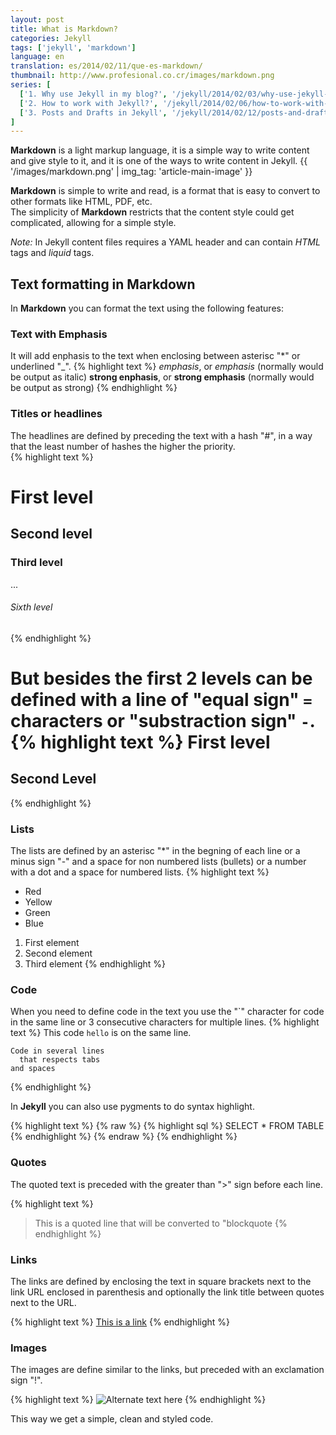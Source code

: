 ```yaml
---
layout: post
title: What is Markdown?
categories: Jekyll
tags: ['jekyll', 'markdown']
language: en
translation: es/2014/02/11/que-es-markdown/
thumbnail: http://www.profesional.co.cr/images/markdown.png
series: [
  ['1. Why use Jekyll in my blog?', '/jekyll/2014/02/03/why-use-jekyll-in-my-blog/'],
  ['2. How to work with Jekyll?', '/jekyll/2014/02/06/how-to-work-with-jekyll/'],
  ['3. Posts and Drafts in Jekyll', '/jekyll/2014/02/12/posts-and-drafts-jekyll/']
]
---
```

__Markdown__ is a light markup language, it is a simple way to write
content and give style to it, and it is one of the ways to write content
in Jekyll.
{{ '/images/markdown.png' | img_tag: 'article-main-image' }}

__Markdown__ is simple to write and read, is a format that is easy to
convert to other formats like HTML, PDF, etc.  
The simplicity of __Markdown__ restricts that the content style could
get complicated, allowing for a simple style.

_Note:_ In Jekyll content files requires a YAML header and can contain
_HTML_ tags and _liquid_ tags.

## Text formatting in Markdown
In __Markdown__ you can format the text using the following features:

### Text with Emphasis
It will add enphasis to the text when enclosing between asterisc "\*" or
underlined "\_".
{% highlight text %}
*emphasis*, or _emphasis_ (normally would be output as italic)
**strong enphasis**, or __strong emphasis__ (normally would be output as strong)
{% endhighlight %}

### Titles or headlines
The headlines are defined by preceding the text with a hash "#", in a
way that the least number of hashes the higher the priority.  
{% highlight text %}
# First level
## Second level
### Third level
...
###### Sixth level
{% endhighlight %}

But besides the first 2 levels can be defined with a line of "equal
sign" `=` characters or "substraction sign" `-`.
{% highlight text %}
First level
============

Second Level
-------------
{% endhighlight %}

### Lists
The lists are defined by an asterisc "\*" in the begning of each line or a
minus sign "-" and a space for non numbered lists (bullets) or a number with
a dot and a space for numbered lists.
{% highlight text %}
* Red
* Yellow
* Green
* Blue

1. First element
2. Second element
3. Third element
{% endhighlight %}

### Code
When you need to define code in the text you use the "\`" character for
code in the same line or 3 consecutive characters for multiple lines.
{% highlight text %}
This code `hello` is on the same line.

```
Code in several lines
  that respects tabs
and spaces
```
{% endhighlight %}

In __Jekyll__ you can also use pygments to do syntax highlight.

{% highlight text %}
{% raw %}
{% highlight sql %}
SELECT * FROM TABLE
{% endhighlight %}
{% endraw %}
{% endhighlight %}

### Quotes
The quoted text is preceded with the greater than ">" sign before each
line.

{% highlight text %}
> This is a quoted line that will be converted to "blockquote
{% endhighlight %}

### Links
The links are defined by enclosing the text in square brackets next to
the link URL enclosed in parenthesis and optionally the link title
between quotes next to the URL.

{% highlight text %}
[This is a link](http://www.thesite.com "Title goes here")
{% endhighlight %}

### Images
The images are define similar to the links, but preceded with an
exclamation sign "!".

{% highlight text %}
![Alternate text here](http://www.thesite.com/myimage.png "Title of the image here")
{% endhighlight %}

This way we get a simple, clean and styled code.
